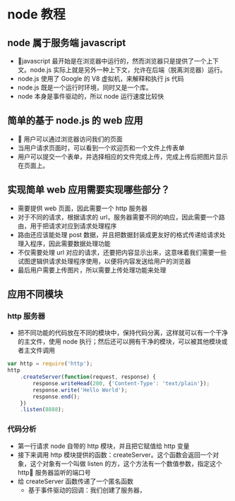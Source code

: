 # node 教程

## node 属于服务端 javascript

*   javascript 最开始是在浏览器中运行的，然而浏览器只是提供了一个上下文。node.js 实际上就是另外一种上下文，允许在后端（脱离浏览器）运行。
*   node.js 使用了 Google 的 V8 虚拟机，来解释和执行 js 代码
*   node.js 既是一个运行时环境，同时又是一个库。
*   node 本身是事件驱动的，所以 node 运行速度比较快

## 简单的基于 node.js 的 web 应用

*    用户可以通过浏览器访问我们的页面
*   当用户请求页面时，可以看到一个欢迎页和一个文件上传表单
*   用户可以提交一个表单，并选择相应的文件完成上传，完成上传后把图片显示在页面上。

## 实现简单 web 应用需要实现哪些部分？

*   需要提供 web 页面，因此需要一个 http 服务器
*   对于不同的请求，根据请求的 url，服务器需要不同的响应，因此需要一个路由，用于把请求对应到请求处理程序
*   路由还应该能处理 post 数据，并且把数据封装成更友好的格式传递给请求处理入程序，因此需要数据处理功能
*   不仅需要处理 url 对应的请求，还要把内容显示出来，这意味着我们需要一些试图逻辑供请求处理程序使用，以便将内容发送给用户的浏览器
*   最后用户需要上传图片，所以需要上传处理功能来处理

## 应用不同模块

### http 服务器

*   把不同功能的代码放在不同的模块中，保持代码分离，这样就可以有一个干净的主文件，使用 node 执行；然后还可以拥有干净的模块，可以被其他模块或者主文件调用

```js
var http = require('http');
http
    .createServer(function(request, response) {
        response.writeHead(200, {'Content-Type': 'text/plain'});
        response.write('Hello World');
        response.end();
    })
    .listen(8888);
```

### 代码分析

*   第一行请求 node 自带的 http 模块，并且把它赋值给 http 变量
*   接下来调用 http 模块提供的函数：createServer。这个函数会返回一个对象，这个对象有一个叫做 listen 的方，这个方法有一个数值参数，指定这个 http 服务器监听的端口号
*   给 createServer 函数传递了一个匿名函数
    *   基于事件驱动的回调：我们创建了服务器，

